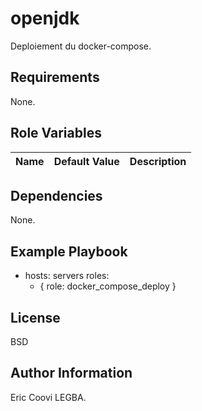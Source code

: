 openjdk
=========

Deploiement du docker-compose.

Requirements
------------

None.

Role Variables
--------------

| Name	        | Default Value	| Description|
| ------------- |:-------------:| ----------:|


Dependencies
------------

None.

Example Playbook
----------------

- hosts: servers
  roles:
     - { role: docker_compose_deploy }

License
-------

BSD

Author Information
------------------

Eric Coovi LEGBA.
